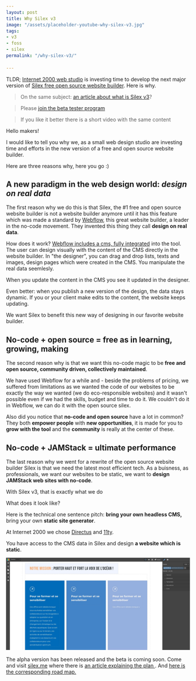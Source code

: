```yaml
---
layout: post
title: Why Silex v3
image: "/assets/placeholder-youtube-why-silex-v3.jpg"
tags:
- v3
- foss
- silex
permalink: "/why-silex-v3/"

---
```

TLDR; [Internet 2000 web studio](https://internet2000.net/ "eco-conception sites web") is investing time to develop the next major version of [Silex free open source website builder](https://www.silex.me/ "Silex no-code website builder"). Here is why.

> On the same subject: [an article about what is Silex v3](https://www.silexlabs.org/silex-v3-kickoff/ "About Silex v3")?

> Please [join the beta tester program](https://mail-list.silexlabs.org/subscription/cemnfkaVrK?locale=en-US&source=youtube "Join Silex")

> If you like it better there is a short video with the same content

Hello makers!

I would like to tell you why we, as a small web design studio are investing time and efforts in the new version of a free and open source website builder. 

Here are three reasons why, here you go :)

## A new paradigm in the web design world: _design on real data_

The first reason why we do this is that Silex, the #1 free and open source website builder is not a website builder anymore until it has this feature which was made a standard by [Webflow](https://webflow.com), this great website builder, a leader in the no-code movement. They invented this thing they call **design on real data**.

How does it work? [Webflow includes a cms, fully integrated](https://webflow.com/cms) into the tool. The user can design visually with the content of the CMS directly in the website builder. In "the designer", you can drag and drop lists, texts and images, design pages which were created in the CMS. You manipulate the real data seemlesly. 

When you update the content in the CMS you see it updated in the designer.

Even better: when you publish a new version of the design, the data stays dynamic. If you or your client make edits to the content, the website keeps updating.

We want Silex to benefit this new way of designing in our favorite website builder.

## No-code + open source = free as in learning, growing, making

The second reason why is that we want this no-code magic to be **free and open source, community driven, collectively maintained**.

We have used Webflow for a while and - beside the problems of pricing, we suffered from limitations as we wanted the code of our websites to be exactly the way we wanted (we do eco-responsible websites) and it wasn't possible even if we had the skills, budget and time to do it. We couldn't do it in Webflow, we can do it with the open source silex.

Also did you notice that **no-code and open source**  have a lot in common? They both **empower people** with **new opportunities**, it is made for you to **grow with the tool** and the **community** is really at the center of these.

## No-code + JAMStack = ultimate performance

The last reason why we went for a rewrite of the open source website builder Silex is that we need the latest most efficient tech. As a buisness, as professionals, we want our websites to be static, we want to **design JAMStack web sites with no-code**. 

With Silex v3, that is exactly what we do

What does it look like?

Here is the technical one sentence pitch: **bring your own headless CMS,** bring your own **static site generator**.

At Internet 2000 we chose [Directus](https://directus.io/) and [11ty](https://11ty.dev).

You have access to the CMS data in Silex and design **a website which is static**. 

![](/assets/fr8jrrlx0aifo2y-1.jpg)

The alpha version has been released and the beta is coming soon. Come and visit [silex.me](https://www.silex.me "Silex website") where there is [an article explaining the plan ](). And [here is the corresponding road map.](https://github.com/orgs/silexlabs/projects/1/views/7 "Silex roadmap ")